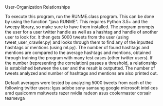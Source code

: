 User-Organization Relationships

To execute this program, run the RUNME.class program. This can be done by using the function "java RUNME". This requires Python 3.5+ and the tweepy library, so make sure to have them installed. The program prompts the user for a user twitter handle as well as a hashtag and handle of another user to look for. It then gets 5000 tweets from the user (using tweet_user_crawler.py) and looks through them to find any of the inputted hashtags or mentions (using ml.py). 
The number of found hashtags and mentions are compared to the average hashtags and mentions, obtained through training the program with many test cases (other twitter users). If the number (representing the correlation) passes a threshold, a relationship is established between the user and the result is outputted. The number of tweets analyzed and number of hashtags and mentions are also printed out.

Default averages were tested by analyzing 5000 tweets from each of the following twitter users:
lgus
adobe
sony
samsung
google
microsoft
intel
ces
amd
qualcomm
msitweets
razer
nvidia
radeon
asus
coolermaster
corsair
teamevga

